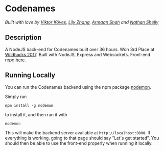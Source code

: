 # Codenames

*Built with love by [Viktor Köves][viktor], [Lily Zhang][lily], [Armaan Shah][armaan] and [Nathan Shelly][nathan]*

## Description

A NodeJS back-end for Codenames built over 36 hours. Won 3rd Place at [Wildhacks 2017][wildhacks]. Built with NodeJS, Express and Websockets. Front-end repo [here][front].

## Running Locally

You can run the Codenames backend using the npm package [nodemon](https://www.npmjs.com/package/nodemon).

Simply run

``` shell
npm install -g nodemon
```

to install it, and then run it with

``` shell
nodemon
```

This will make the backend server available at `http://localhost:8000`. If everything is working, going to that page should say "Let's get started". You should then be able
to use the front-end properly when running it locally.

[viktor]: https://github.com/vkoves
[lily]: https://github.com/lilyszhang
[armaan]: https://github.com/armaanshah96
[nathan]: https://github.com/nathanshelly
[wildhacks]: https://devpost.com/software/codenames
[front]: https://github.com/nathanshelly/codenames
